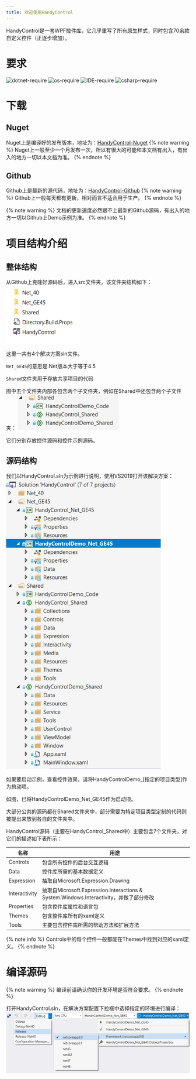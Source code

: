 ```yaml
---
title: 欢迎使用HandyControl
---
```


HandyControl是一套WPF控件库，它几乎重写了所有原生样式，同时包含70余款自定义控件（正逐步增加）。

# 要求

![dotnet-require](https://img.shields.io/badge/.net-%3E%3D4.0-blue.svg) ![os-require](https://img.shields.io/badge/OS-%3E%3Dwin7-brightgreen) ![IDE-require](https://img.shields.io/badge/IDE-vs2019-blue.svg) ![csharp-require](https://img.shields.io/badge/C%23-8.0-blue.svg)

# 下载

## Nuget

Nuget上是编译好的发布版本，地址为：[HandyControl-Nuget](https://www.nuget.org/packages/HandyControl/)
{% note warning %}
Nuget上一般至少一个月发布一次，所以有很大的可能和本文档有出入，有出入的地方一切以本文档为准。
{% endnote %}

## Github

Github上是最新的源代码，地址为：[HandyControl-Github](https://github.com/HandyOrg/HandyControl)
{% note warning %}
Github上一般每天都有更新，相对而言不适合用于生产。
{% endnote %}

{% note warning %}
文档的更新速度必然跟不上最新的Github源码，有出入的地方一切以Github上Demo示例为准。
{% endnote %}

# 项目结构介绍

## 整体结构

从Github上克隆好源码后，进入src文件夹，该文件夹结构如下：
![Project_Structure](https://raw.githubusercontent.com/HandyOrg/HandyOrgResource/master/HandyControl/Doc/Project_Structure.png)

这里一共有4个解决方案sln文件。

`Net_GE45`的意思是.Net版本大于等于4.5

`Shared`文件夹用于存放共享项目的代码

图中五个文件夹内部各包含两个子文件夹，例如在Shared中还包含两个子文件夹：
![Sub_Folder_Structure](https://raw.githubusercontent.com/HandyOrg/HandyOrgResource/master/HandyControl/Doc/Sub_Folder_Structure.png)

它们分别存放控件源码和控件示例源码。

## 源码结构

我们以HandyControl.sln为示例进行说明，使用VS2019打开该解决方案：
![Net_GE45_Structure](https://raw.githubusercontent.com/HandyOrg/HandyOrgResource/master/HandyControl/Doc/Net_GE45_Structure.png)

如果要启动示例，查看控件效果，请将HandyControlDemo_[指定的项目类型]作为启动项。

如图，已将HandyControlDemo_Net_GE45作为启动项。

大部分公共的源码都在Shared文件夹中，部分需要为特定项目类型定制的代码则被提出来放到各自的文件夹中。

HandyControl源码（主要在HandyControl_Shared中）主要包含7个文件夹，对它们的描述如下表所示：

| 名称 | 用途 |
|-|-|
| Controls | 包含所有控件的后台交互逻辑 |
| Data | 控件库所需的基本数据定义 |
| Expression | 抽取自Microsoft.Expression.Drawing |
| Interactivity | 抽取自Microsoft.Expression.Interactions & System.Windows.Interactivity，并做了部分修改 |
| Properties | 包含控件库属性和语言包 |
| Themes | 包含控件库所有的xaml定义 |
| Tools | 主要包含控件库所需的帮助方法和扩展方法 |

{% note info %}
Controls中的每个控件一般都能在Themes中找到对应的xaml定义。
{% endnote %}

# 编译源码

{% note warning %}
编译前请确认你的开发环境是否符合要求。
{% endnote %}

打开HandyControl.sln，在解决方案配置下拉框中选择指定的环境进行编译：
![Build_Config](https://raw.githubusercontent.com/HandyOrg/HandyOrgResource/master/HandyControl/Doc/Build_Config.png)
